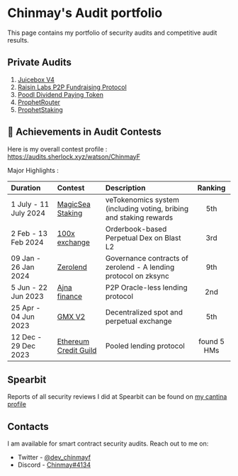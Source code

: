 # Chinmay's Audit portfolio
This page contains my portfolio of security audits and competitive audit results.

## Private Audits

1. [Juicebox V4](https://github.com/chinmay-farkya/Audits/blob/main/solo/juicebox-eth-audit-report-v4.pdf)
2. [Raisin Labs P2P Fundraising Protocol](https://github.com/chinmay-farkya/Audits/blob/main/solo/Raisin-p2p-fundraising.pdf)
3. [Poodl Dividend Paying Token](https://github.com/chinmay-farkya/Audits/blob/main/solo/poodltech-dividend-paying-token.md)
4. [ProphetRouter](https://github.com/chinmay-farkya/Audits/blob/main/solo/ProphetRouter.md)
5. [ProphetStaking](https://github.com/chinmay-farkya/Audits/blob/main/solo/prophetstaking.md)


## 🏅 Achievements in Audit Contests
Here is my overall contest profile : https://audits.sherlock.xyz/watson/ChinmayF

Major Highlights :



| Duration             | Contest                                                                       | Description                                                                                 | Ranking |
|:---------------------|:------------------------------------------------------------------------------|:--------------------------------------------------------------------------------------------|:-------:|
| 1 July - 11 July 2024 | [MagicSea Staking](https://audits.sherlock.xyz/contests/437/leaderboard)     | veTokenomics system (including voting, bribing and staking rewards                                                |   5th   |
| 2 Feb - 13 Feb 2024 | [100x exchange](https://audits.sherlock.xyz/contests/153/leaderboard)           | Orderbook-based Perpetual Dex on Blast L2                 |    3rd    |
| 09 Jan - 26 Jan 2024  | [Zerolend](https://cantina.xyz/competitions/a83eaf73-9cbc-495f-8607-e55d4fdaf407/leaderboard)           | Governance contracts of zerolend - A lending protocol on zksync                        |    9th    |
| 5 Jun - 22 Jun 2023 | [Ajna finance](https://audits.sherlock.xyz/contests/75/leaderboard)                                 | P2P Oracle-less lending protocol                                      |   2nd   |
| 25 Apr - 04 Jun 2023 | [GMX V2](https://audits.sherlock.xyz/contests/74/leaderboard)                                     | Decentralized spot and perpetual exchange                                           |   5th   |
| 12 Dec - 29 Dec 2023  | [Ethereum Credit Guild](https://code4rena.com/audits/2023-12-ethereum-credit-guild)                                       | Pooled lending protocol                      |    found 5 HMs    |


## Spearbit 
Reports of all security reviews I did at Spearbit can be found on [my cantina profile](https://cantina.xyz/u/chinmay)


## Contacts

I am available for smart contract security audits. Reach out to me on:

- Twitter - [@dev_chinmayf](https://twitter.com/dev_chinmayf)
- Discord - [Chinmay#4134](https://discordapp.com/users/732959289139789875)
